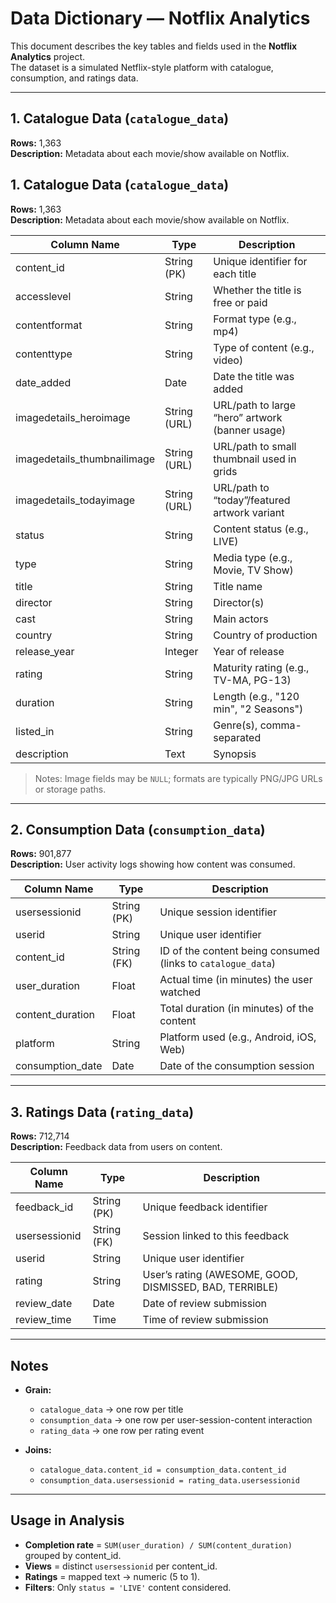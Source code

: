 #  Data Dictionary — Notflix Analytics

This document describes the key tables and fields used in the **Notflix Analytics** project.  
The dataset is a simulated Netflix-style platform with catalogue, consumption, and ratings data. 

---

## 1. Catalogue Data (`catalogue_data`)
**Rows:** 1,363  
**Description:** Metadata about each movie/show available on Notflix.  


## 1. Catalogue Data (`catalogue_data`)
**Rows:** 1,363  
**Description:** Metadata about each movie/show available on Notflix.

| Column Name                 | Type         | Description                                                              |
|----------------------------|--------------|--------------------------------------------------------------------------|
| content_id                 | String (PK)  | Unique identifier for each title                                         |
| accesslevel                | String       | Whether the title is free or paid                                        |
| contentformat              | String       | Format type (e.g., mp4)                                                  |
| contenttype                | String       | Type of content (e.g., video)                                            |
| date_added                 | Date         | Date the title was added                                                 |
| imagedetails_heroimage     | String (URL) | URL/path to large “hero” artwork (banner usage)                          |
| imagedetails_thumbnailimage| String (URL) | URL/path to small thumbnail used in grids                                |
| imagedetails_todayimage    | String (URL) | URL/path to “today”/featured artwork variant                             |
| status                     | String       | Content status (e.g., LIVE)                                              |
| type                       | String       | Media type (e.g., Movie, TV Show)                                        |
| title                      | String       | Title name                                                               |
| director                   | String       | Director(s)                                                              |
| cast                       | String       | Main actors                                                              |
| country                    | String       | Country of production                                                    |
| release_year               | Integer      | Year of release                                                          |
| rating                     | String       | Maturity rating (e.g., TV-MA, PG-13)                                     |
| duration                   | String       | Length (e.g., "120 min", "2 Seasons")                                    |
| listed_in                  | String       | Genre(s), comma-separated                                                |
| description                | Text         | Synopsis                                                                 |

> Notes: Image fields may be `NULL`; formats are typically PNG/JPG URLs or storage paths.

---

## 2. Consumption Data (`consumption_data`)
**Rows:** 901,877  
**Description:** User activity logs showing how content was consumed.  

| Column Name     | Type        | Description                                               |
|-----------------|------------|-----------------------------------------------------------|
| usersessionid   | String (PK) | Unique session identifier                                 |
| userid          | String      | Unique user identifier                                    |
| content_id      | String (FK) | ID of the content being consumed (links to `catalogue_data`) |
| user_duration   | Float       | Actual time (in minutes) the user watched                 |
| content_duration| Float       | Total duration (in minutes) of the content                |
| platform        | String      | Platform used (e.g., Android, iOS, Web)                   |
| consumption_date| Date        | Date of the consumption session                           |

---

## 3. Ratings Data (`rating_data`)
**Rows:** 712,714  
**Description:** Feedback data from users on content.  

| Column Name     | Type        | Description                                               |
|-----------------|------------|-----------------------------------------------------------|
| feedback_id     | String (PK) | Unique feedback identifier                                |
| usersessionid   | String (FK) | Session linked to this feedback                           |
| userid          | String      | Unique user identifier                                    |
| rating          | String      | User’s rating (AWESOME, GOOD, DISMISSED, BAD, TERRIBLE)   |
| review_date     | Date        | Date of review submission                                 |
| review_time     | Time        | Time of review submission                                 |

---

##  Notes
- **Grain:**  
  - `catalogue_data` → one row per title  
  - `consumption_data` → one row per user-session-content interaction  
  - `rating_data` → one row per rating event  

- **Joins:**  
  - `catalogue_data.content_id = consumption_data.content_id`  
  - `consumption_data.usersessionid = rating_data.usersessionid`  

---

##  Usage in Analysis
- **Completion rate** = `SUM(user_duration) / SUM(content_duration)` grouped by content_id.  
- **Views** = distinct `usersessionid` per content_id.  
- **Ratings** = mapped text → numeric (5 to 1).  
- **Filters**: Only `status = 'LIVE'` content considered.  

